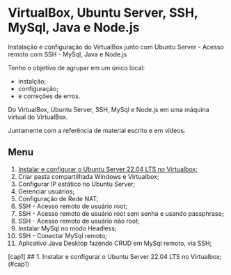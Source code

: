 # VirtualBox, Ubuntu Server, SSH, MySql, Java e Node.js
Instalação e configuração do VirtualBox junto com Ubuntu Server - Acesso remoto com SSH - MySql, Java e Node.js

Tenho o objetivo de agrupar em um único local:
* instalção;
* configuração;
* e correções de erros.

Do VirtualBox, Ubuntu Server, SSH, MySql e Node.js em uma máquina virtual do VirtualBox.

Juntamente com a referência de material escrito e em vídeos.

## Menu

1. [Instalar e configurar o Ubuntu Server 22.04 LTS no Virtualbox;](#cap1)
2. Criar pasta compartilhada Windows e Virtualbox;
3. Configurar IP estático no Ubuntu Server;
4. Gerenciar usuários;
5. Configuração de Rede NAT;
6. SSH - Acesso remoto de usuário root;
7. SSH - Acesso remoto de usuário root sem senha e usando passphrase;
8. SSH - Acesso remoto de usuário não root;
9. Instalar MySql no modo Headless;
10. SSH - Conectar MySql remoto;
11. Aplicativo Java Desktop fazendo CRUD em MySql remoto, via SSH;

[cap1] ## 1. Instalar e configurar o Ubuntu Server 22.04 LTS no Virtualbox; (#cap1)
